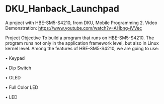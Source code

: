 # DKU_Hanback_Launchpad
A project with HBE-SM5-S4210, from DKU, Mobile Programming 2.
Video Demonstration: https://www.youtube.com/watch?v=AHbng-iVVec

  Project Objective
To build a program that runs on HBE-SM5-S4210. The program runs not only in the application framework level, but also in Linux kernel level. Among the features of HBE-SM5-S4210, we are going to use:

•	Keypad

•	Dip Switch

•	OLED

•	Full Color LED

•	LED

